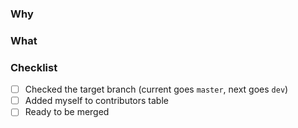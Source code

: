<!--
Thanks for your interest in the project. Bugs filed and PRs submitted are appreciated!

Please make sure that you are familiar with and follow the Code of Conduct for this project (found in the CODE_OF_CONDUCT.md file).

Also, please make sure you're familiar with and follow the instructions in the contributing guidelines (found in the CONTRIBUTING.md file).

Please fill out the information below to expedite the review and (hopefully) merge of your pull request!
-->

### Why

<!-- What changes are being made? What feature/bug is being fixed here? If you are closing an issue, use the keyword 'resolves' to link the issue automatically -->

### What

<!-- what have you done, if its a bug, whats your solution? -->

### Checklist

<!-- Have you done all of these things?  -->

<!--
To check an item, place an "x" in the box like so: "- [x] Documentation"
Remove items that are irrelevant to your changes.
-->

-   [ ] Checked the target branch (current goes `master`, next goes `dev`)
-   [ ] Added myself to contributors table
-   [ ] Ready to be merged

<!-- if you untick ready to be merged & you haven't submitted as a draft, we will change it to draft. -->

<!-- feel free to add additional comments -->
